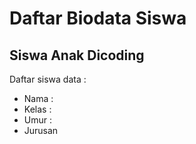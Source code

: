 Daftar Biodata Siswa
==

Siswa Anak Dicoding 
--

Daftar siswa data : 
- Nama : 
- Kelas : 
- Umur : 
- Jurusan
